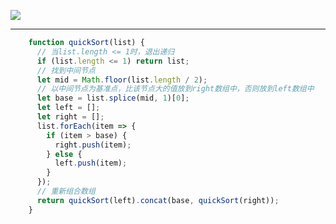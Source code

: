 ![](https://p6-juejin.byteimg.com/tos-cn-i-k3u1fbpfcp/d3ff2d4edbf4485581c389b391a8c46b~tplv-k3u1fbpfcp-zoom-in-crop-mark:1512:0:0:0.awebp?)

---

```js
    function quickSort(list) {
      // 当list.length <= 1时，退出递归
      if (list.length <= 1) return list;
      // 找到中间节点
      let mid = Math.floor(list.length / 2);
      // 以中间节点为基准点，比该节点大的值放到right数组中，否则放到left数组中
      let base = list.splice(mid, 1)[0];
      let left = [];
      let right = [];
      list.forEach(item => {
        if (item > base) {
          right.push(item);
        } else {
          left.push(item);
        }
      });
      // 重新组合数组
      return quickSort(left).concat(base, quickSort(right));
    }
```
